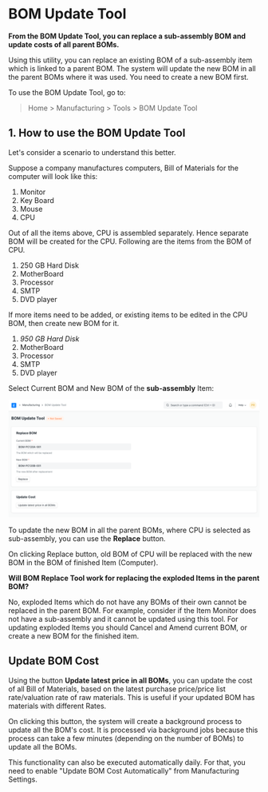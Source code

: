 
# BOM Update Tool



**From the BOM Update Tool, you can replace a sub-assembly BOM and update costs of all parent BOMs.**


Using this utility, you can replace an existing BOM of a sub-assembly item which is linked to a parent BOM. The system will update the new BOM in all the parent BOMs where it was used. You need to create a new BOM first.


To use the BOM Update Tool, go to:


> Home > Manufacturing > Tools > BOM Update Tool


## 1. How to use the BOM Update Tool


Let's consider a scenario to understand this better.


Suppose a company manufactures computers, Bill of Materials for the computer will look like this:


1. Monitor
2. Key Board
3. Mouse
4. CPU


Out of all the items above, CPU is assembled separately. Hence separate BOM will be created for the CPU. Following are the items from the BOM of CPU.


1. 250 GB Hard Disk
2. MotherBoard
3. Processor
4. SMTP
5. DVD player


If more items need to be added, or existing items to be edited in the CPU BOM, then create new BOM for it.


1. *950 GB Hard Disk*
2. MotherBoard
3. Processor
4. SMTP
5. DVD player


Select Current BOM and New BOM of the **sub-assembly** Item:


![BOM Update Tool](/files/bom-update-tool.png)


To update the new BOM in all the parent BOMs, where CPU is selected as sub-assembly, you can use the **Replace** button.


On clicking Replace button, old BOM of CPU will be replaced with the new BOM in the BOM of finished Item (Computer).


**Will BOM Replace Tool work for replacing the exploded Items in the parent BOM?**


No, exploded Items which do not have any BOMs of their own cannot be replaced in the parent BOM. For example, consider if the Item Monitor does not have a sub-assembly and it cannot be updated using this tool. For updating exploded Items you should Cancel and Amend current BOM, or create a new BOM for the finished item.


## Update BOM Cost


Using the button **Update latest price in all BOMs**, you can update the cost of all Bill of Materials, based on the latest purchase price/price list rate/valuation rate of raw materials. This is useful if your updated BOM has materials with different Rates.


On clicking this button, the system will create a background process to update all the BOM's cost. It is processed via background jobs because this process can take a few minutes (depending on the number of BOMs) to update all the BOMs.


This functionality can also be executed automatically daily. For that, you need to enable "Update BOM Cost Automatically" from Manufacturing Settings.




